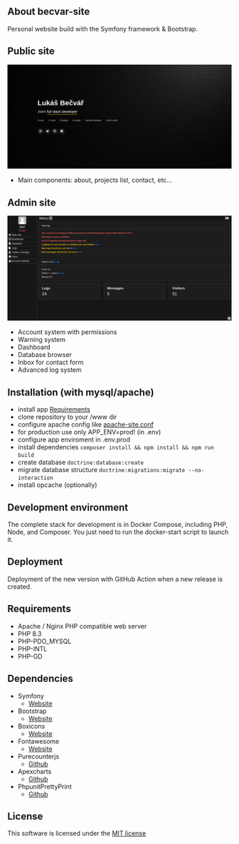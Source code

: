 ## About becvar-site
Personal website build with the Symfony framework & Bootstrap.

## Public site
![Homepage](.github/images/public-page.png)
- Main components: about, projects list, contact, etc...

## Admin site
![Dashboard](.github/images/admin-dashboard.png)
- Account system with permissions
- Warning system
- Dashboard
- Database browser
- Inbox for contact form
- Advanced log system

## Installation (with mysql/apache)
- install app [Requirements](#requirements)
- clone repository to your /www dir
- configure apache config like [apache-site.conf](./docker/configs/apache-site.conf)
- for production use only APP_ENV=prod! (in .env)
- configure app enviroment in .env.prod
- install dependencies `composer install && npm install && npm run build`
- create database `doctrine:database:create`
- migrate database structure `doctrine:migrations:migrate --no-interaction`
- install opcache (optionally)

## Development environment
The complete stack for development is in Docker Compose, including PHP, Node, and Composer. You just need to run the docker-start script to launch it.

## Deployment
Deployment of the new version with GitHub Action when a new release is created.

## Requirements
- Apache / Nginx PHP compatible web server
- PHP 8.3
- PHP-PDO_MYSQL
- PHP-INTL
- PHP-GD

## Dependencies
* Symfony
   * [Website](https://symfony.com/)   
* Bootstrap
   * [Website](https://getbootstrap.com/)
* Boxicons
   * [Website](https://boxicons.com/)
* Fontawesome
   * [Website](https://fontawesome.com)
* Purecounterjs
   * [Github](https://github.com/srexi/purecounterjs)
* Apexcharts
   * [Github](https://github.com/apexcharts/apexcharts.js)
* PhpunitPrettyPrint
   * [Github](https://github.com/indentno/phpunit-pretty-print)
   
## License
This software is licensed under the [MIT license](https://github.com/lukasbecvar/becvar-site/blob/main/LICENSE)
